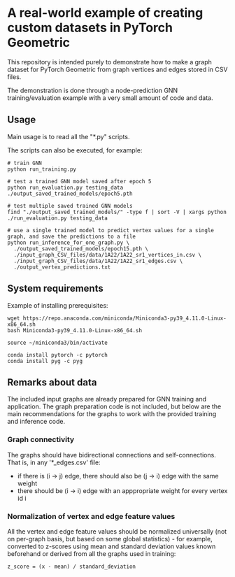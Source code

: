 # A real-world example of creating custom datasets in PyTorch Geometric

This repository is intended purely to demonstrate how to make a graph dataset for PyTorch Geometric from graph vertices and edges stored in CSV files.

The demonstration is done through a node-prediction GNN training/evaluation example with a very small amount of code and data.

## Usage

Main usage is to read all the "*.py" scripts.

The scripts can also be executed, for example:

	# train GNN
    python run_training.py
    
    # test a trained GNN model saved after epoch 5
    python run_evaluation.py testing_data ./output_saved_trained_models/epoch5.pth
    
    # test multiple saved trained GNN models
    find "./output_saved_trained_models/" -type f | sort -V | xargs python ./run_evaluation.py testing_data
    
    # use a single trained model to predict vertex values for a single graph, and save the predictions to a file
    python run_inference_for_one_graph.py \
      ./output_saved_trained_models/epoch15.pth \
      ./input_graph_CSV_files/data/1A22/1A22_sr1_vertices_in.csv \
      ./input_graph_CSV_files/data/1A22/1A22_sr1_edges.csv \
      ./output_vertex_predictions.txt

## System requirements

Example of installing prerequisites:

    wget https://repo.anaconda.com/miniconda/Miniconda3-py39_4.11.0-Linux-x86_64.sh
    bash Miniconda3-py39_4.11.0-Linux-x86_64.sh
    
    source ~/miniconda3/bin/activate
    
    conda install pytorch -c pytorch
    conda install pyg -c pyg

## Remarks about data

The included input graphs are already prepared for GNN training and application.
The graph preparation code is not included, but below are the main recommendations for the graphs to work with the provided training and inference code.

### Graph connectivity

The graphs should have bidirectional connections and self-connections.
That is, in any '*_edges.csv' file:

 * if there is (i -> j) edge, there should also be (j -> i) edge with the same weight
 * there should be (i -> i) edge with an apppropriate weight for every vertex id i

### Normalization of vertex and edge feature values

All the vertex and edge feature values should be normalized universally (not on per-graph basis, but based on some global statistics) - for example, converted to z-scores using mean and standard deviation values known beforehand or derived from all the graphs used in training:

    z_score = (x - mean) / standard_deviation

